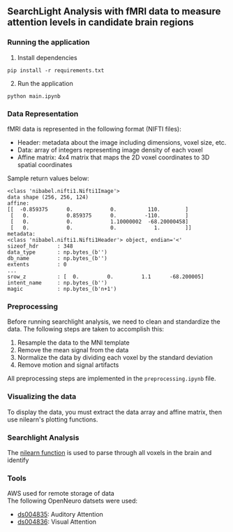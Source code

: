 ## SearchLight Analysis with fMRI data to measure attention levels in candidate brain regions

### Running the application
1. Install dependencies
```
pip install -r requirements.txt
```

2. Run the application
```
python main.ipynb
```

### Data Representation
fMRI data is represented in the following format (NIFTI files):
- Header: metadata about the image including dimensions, voxel size, etc.
- Data: array of integers representing image density of each voxel
- Affine matrix: 4x4 matrix that maps the 2D voxel coordinates to 3D spatial coordinates

Sample return values below:
```
<class 'nibabel.nifti1.Nifti1Image'>
data shape (256, 256, 124)
affine:
[[  -0.859375      0.            0.          110.        ]
 [   0.            0.859375      0.         -110.        ]
 [   0.            0.            1.10000002  -68.20000458]
 [   0.            0.            0.            1.        ]]
metadata:
<class 'nibabel.nifti1.Nifti1Header'> object, endian='<'
sizeof_hdr      : 348
data_type       : np.bytes_(b'')
db_name         : np.bytes_(b'')
extents         : 0
...
srow_z          : [  0.         0.         1.1      -68.200005]
intent_name     : np.bytes_(b'')
magic           : np.bytes_(b'n+1')
```
### Preprocessing
Before running searchlight analysis, we need to clean and standardize the data. The following steps are taken to accomplish this:
1. Resample the data to the MNI template
2. Remove the mean signal from the data
3. Normalize the data by dividing each voxel by the standard deviation
4. Remove motion and signal artifacts

All preprocessing steps are implemented in the `preprocessing.ipynb` file.
### Visualizing the data
To display the data, you must extract the data array and affine matrix, then use nilearn's plotting functions.

### Searchlight Analysis
The [nilearn function](https://nilearn.github.io/dev/decoding/searchlight.html) is used to parse through all voxels in the brain and identify 
### Tools
AWS used for remote storage of data
<br/>
The following OpenNeuro datsets were used:
- [ds004835](https://openneuro.org/datasets/ds004835/versions/1.0.0): Auditory Attention
- [ds004836](https://openneuro.org/datasets/ds004836/versions/1.0.0): Visual Attention
